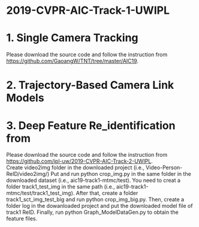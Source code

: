 # 2019-CVPR-AIC-Track-1-UWIPL
# 1. Single Camera Tracking
Please download the source code and follow the instruction from https://github.com/GaoangW/TNT/tree/master/AIC19. <br />

# 2. Trajectory-Based Camera Link Models 

# 3. Deep Feature Re_identification from
Please download the source code and follow the instruction from https://github.com/ipl-uw/2019-CVPR-AIC-Track-2-UWIPL. <br />
Create video2img folder in the downloaded project (i.e., Video-Person-ReID/video2img/)
Put and run python crop_img.py in the same folder in the downloaded dataset (i.e., aic19-track1-mtmc/test). You need to creat a folder track1_test_img in the same path (i.e., aic19-track1-mtmc/test/track1_test_img). After that, create a folder track1_sct_img_test_big and run python crop_img_big.py. Then, create a folder log in the dowanloaded project and put the downloaded model file of track1 ReID. Finally, run python Graph_ModelDataGen.py to obtain the feature files.

